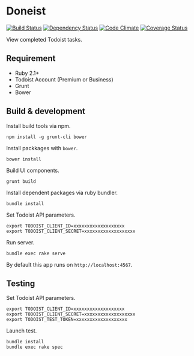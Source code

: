 # Doneist

[![Build Status](https://travis-ci.org/mukopikmin/doneist.svg?branch=master)](https://travis-ci.org/mukopikmin/doneist)
[![Dependency Status](https://gemnasium.com/badges/github.com/mukopikmin/doneist.svg)](https://gemnasium.com/github.com/mukopikmin/doneist)
[![Code Climate](https://codeclimate.com/github/mukopikmin/doneist/badges/gpa.svg)](https://codeclimate.com/github/mukopikmin/doneist)
[![Coverage Status](https://coveralls.io/repos/github/mukopikmin/doneist/badge.svg)](https://coveralls.io/github/mukopikmin/doneist)

View completed Todoist tasks.

## Requirement

* Ruby 2.1+
* Todoist Account (Premium or Business)
* Grunt
* Bower

## Build & development

Install build tools via npm.

```
npm install -g grunt-cli bower
```

Install packkages with `bower`.

```
bower install
```

Build UI components.

```
grunt build
```

Install dependent packages via ruby bundler.

```
bundle install
```

Set Todoist API parameters.

```
export TODOIST_CLIENT_ID=xxxxxxxxxxxxxxxxxxx
export TODOIST_CLIENT_SECRET=xxxxxxxxxxxxxxxxxxx
```

Run server.

```
bundle exec rake serve
```

By default this app runs on `http://localhost:4567`.

## Testing

Set Todoist API parameters.

```
export TODOIST_CLIENT_ID=xxxxxxxxxxxxxxxxxxx
export TODOIST_CLIENT_SECRET=xxxxxxxxxxxxxxxxxxx
export TODOIST_TEST_TOKEN=xxxxxxxxxxxxxxxxxxx
```

Launch test.

```
bundle install
bundle exec rake spec
```
